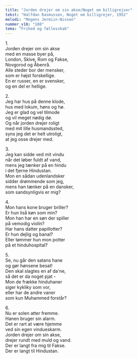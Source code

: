 ```yaml
---
title: "Jorden drejer om sin akse/Noget om billigrejser"
tekst: "Halfdan Rasmussen, Noget om billigrejer, 1952"
melodi: "Mogens Jermiin-Nissen"
nummer_v18: "188"
tema: "Frihed og fællesskab"
---
```


1\.\
Jorden drejer om sin akse\
med en masse byer på,\
London, Skive, Rom og Fakse,\
Novgorod og Åbenrå.\
Alle steder bor der mensker,\
som er højst forskellige.\
En er russer, en er svensker,\
og en del er hellige.

2\.\
Jeg har hus på denne klode,\
hus med lokum, høns og hø.\
Jeg er glad og vel tilmode\
og vil meget nødig dø.\
Og når jorden drejer roligt\
med mit lille husmandssted,\
syns jeg det er helt utroligt,\
at jeg osse drejer med.

3\.\
Jeg kan sidde ved mit vindu\
når det løber fuldt af vand,\
mens jeg tænker på en hindu\
i det fjerne Hindustan.\
Mon en sådan udenlandsker\
sidder drømmende som jeg,\
mens han tænker på en dansker,\
som sandsynligvis er mig?

4\.\
Mon hans kone bruger briller?\
Er hun liså køn som min?\
Mon han har en søn der spiller\
på vemodig violin?\
Har hans datter papillotter?\
Er hun dejlig og banal?\
Eller tømmer hun mon potter\
på et hinduhospital?

5\.\
Se, nu går den satans hane\
og gør hønsene besat!\
Den skal slagtes en af da'ne,\
så det er da noget pjat -\
Mon de frække hinduhaner\
siger kykliky som vor,\
eller har de andre vaner\
som kun Muhammed forstår?

6\.\
Nu er solen atter fremme.\
Hanen bruger sin alarm.\
Det er rart at være hjemme\
ved sin egen vindueskarm.\
Jorden drejer om sin akse,\
drejer rundt med muld og vand.\
Der er langt fra mig til Fakse.\
Der er langt til Hindustan.
